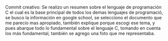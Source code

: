 Commit creativo: 
Se realizo un resumen sobre el lenguaje de programación C el cual es la base principal de todos los demas lenguajes de programació, se busco la información en google school, se selecciono el documento que me parecio mas apropiado, también explique porque escogi ese tema, y pues abarque todo lo fundamental sobre el lenguaje C, tomando en cuenta los más fundamental, también se agrego una foto que me representaba. 
